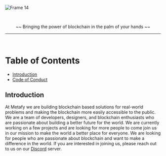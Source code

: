![Frame 14](https://user-images.githubusercontent.com/74916308/189963769-e2678a4b-78ee-483b-be8c-b7db780597cc.png)

</br>

<div align="center">

~~  Bringing the power of blockchain in the palm of your hands  ~~
</div>

---

</br>

# Table of Contents
- [Introduction](#introduction)
- [Code of Conduct](https://github.com/metafy-social/.github/blob/main/profile/CODE-OF-CONDUCT.md)

## Introduction

At Metafy we are building blockchain based solutions for real-world problems and making the blockchain more easily accessible to the public. We are a team of developers, designers, and blockchain enthusiasts who are passionate about building a better future for the world. We are currently working on a few projects and are looking for more people to come join us in our mission to make the world a better place for everyone. We are looking for people who are passionate about blockchain and want to make a difference in the world. If you are interested in joining us, please reach out to us on our [Discord]() server.
